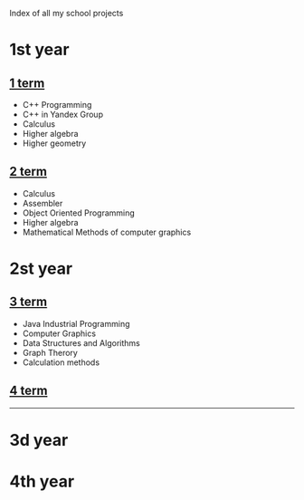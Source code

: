 Index of all my school projects

# 1st year

## [1 term](https://github.com/ranopashec/BSU/term_1)

- C++ Programming
- C++ in Yandex Group
- Calculus
- Higher algebra
- Higher geometry

## [2 term](https://github.com/ranopashec/BSU/term_2)

- Calculus
- Assembler
- Object Oriented Programming
- Higher algebra
- Mathematical Methods of computer graphics

# 2st year

## [3 term](https://github.com/ranopashec/BSU/term_3)

- Java Industrial Programming
- Computer Graphics
- Data Structures and Algorithms
- Graph Therory
- Calculation methods

## [4 term](https://github.com/ranopashec/BSU/term_4)

---

# 3d year

# 4th year
